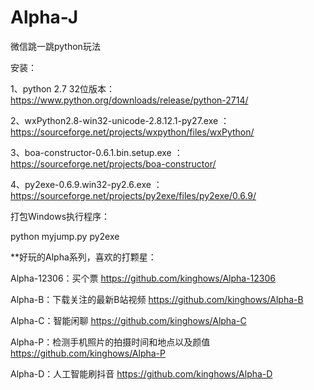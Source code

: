 # Alpha-J
微信跳一跳python玩法

安装：

1、python 2.7 32位版本：https://www.python.org/downloads/release/python-2714/

2、wxPython2.8-win32-unicode-2.8.12.1-py27.exe ：https://sourceforge.net/projects/wxpython/files/wxPython/

3、boa-constructor-0.6.1.bin.setup.exe ：https://sourceforge.net/projects/boa-constructor/

4、py2exe-0.6.9.win32-py2.6.exe ：https://sourceforge.net/projects/py2exe/files/py2exe/0.6.9/

打包Windows执行程序：

python myjump.py py2exe


**好玩的Alpha系列，喜欢的打颗星：

Alpha-12306：买个票 https://github.com/kinghows/Alpha-12306

Alpha-B：下载关注的最新B站视频 https://github.com/kinghows/Alpha-B

Alpha-C：智能闲聊 https://github.com/kinghows/Alpha-C

Alpha-P：检测手机照片的拍摄时间和地点以及颜值 https://github.com/kinghows/Alpha-P

Alpha-D：人工智能刷抖音 https://github.com/kinghows/Alpha-D

